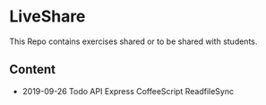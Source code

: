 # LiveShare

This Repo contains exercises shared or to be shared with students.

## Content

* 2019-09-26 Todo API Express CoffeeScript ReadfileSync
